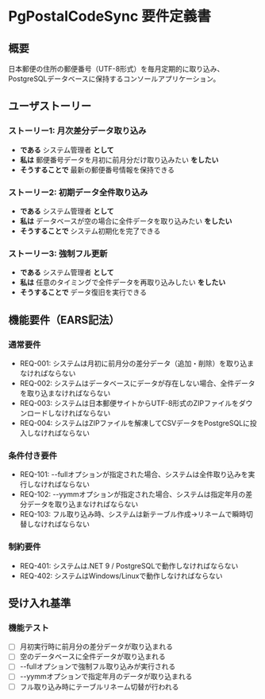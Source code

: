 # PgPostalCodeSync 要件定義書

## 概要

日本郵便の住所の郵便番号（UTF-8形式）を毎月定期的に取り込み、PostgreSQLデータベースに保持するコンソールアプリケーション。

## ユーザストーリー

### ストーリー1: 月次差分データ取り込み

- **である** システム管理者 **として**
- **私は** 郵便番号データを月初に前月分だけ取り込みたい **をしたい**
- **そうすることで** 最新の郵便番号情報を保持できる

### ストーリー2: 初期データ全件取り込み

- **である** システム管理者 **として**  
- **私は** データベースが空の場合に全件データを取り込みたい **をしたい**
- **そうすることで** システム初期化を完了できる

### ストーリー3: 強制フル更新

- **である** システム管理者 **として**
- **私は** 任意のタイミングで全件データを再取り込みしたい **をしたい**
- **そうすることで** データ復旧を実行できる

## 機能要件（EARS記法）

### 通常要件

- REQ-001: システムは月初に前月分の差分データ（追加・削除）を取り込まなければならない
- REQ-002: システムはデータベースにデータが存在しない場合、全件データを取り込まなければならない
- REQ-003: システムは日本郵便サイトからUTF-8形式のZIPファイルをダウンロードしなければならない
- REQ-004: システムはZIPファイルを解凍してCSVデータをPostgreSQLに投入しなければならない

### 条件付き要件

- REQ-101: --fullオプションが指定された場合、システムは全件取り込みを実行しなければならない
- REQ-102: --yymmオプションが指定された場合、システムは指定年月の差分データを取り込まなければならない
- REQ-103: フル取り込み時、システムは新テーブル作成→リネームで瞬時切替しなければならない

### 制約要件

- REQ-401: システムは.NET 9 / PostgreSQLで動作しなければならない
- REQ-402: システムはWindows/Linuxで動作しなければならない

## 受け入れ基準

### 機能テスト

- [ ] 月初実行時に前月分の差分データが取り込まれる
- [ ] 空のデータベースに全件データが取り込まれる  
- [ ] --fullオプションで強制フル取り込みが実行される
- [ ] --yymmオプションで指定年月のデータが取り込まれる
- [ ] フル取り込み時にテーブルリネーム切替が行われる